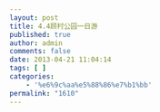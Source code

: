 ```yaml
---
layout: post
title: 4.4顾村公园一日游
published: true
author: admin
comments: false
date: 2013-04-21 11:04:14
tags: [ ]
categories:
    - '%e6%9c%aa%e5%88%86%e7%b1%bb'
permalink: "1610"
---
```

[][1] [][2][][3]

 [1]: http://xujianian.com/jx/wp-content/uploads/2013/04/P4040002_resize.jpg
 [2]: http://xujianian.com/jx/wp-content/uploads/2013/04/P4040014_resize.jpg
 [3]: http://xujianian.com/jx/wp-content/uploads/2013/04/P4040077_resize.jpg